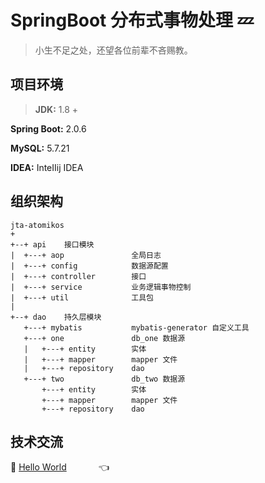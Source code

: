 # SpringBoot 分布式事物处理 :zzz:

> 小生不足之处，还望各位前辈不吝赐教。<br>

## 项目环境

> **JDK:** 1.8 + 

**Spring Boot:**  2.0.6 

**MySQL:** 5.7.21 

**IDEA:** InteIIij IDEA 

## 组织架构
```
jta-atomikos
+
+--+ api    接口模块
|  +---+ aop               全局日志
|  +---+ config            数据源配置
|  +---+ controller        接口
|  +---+ service           业务逻辑事物控制
|  +---+ util              工具包
|
+--+ dao    持久层模块
   +---+ mybatis           mybatis-generator 自定义工具     
   +---+ one               db_one 数据源 
   |   +---+ entity        实体
   |   +---+ mapper        mapper 文件
   |   +---+ repository    dao 
   +---+ two               db_two 数据源
       +---+ entity        实体
       +---+ mapper        mapper 文件
       +---+ repository    dao

```







## 技术交流
:feet: <a target="_blank" href="//shang.qq.com/wpa/qunwpa?idkey=dcdd3d66762ab211689194912f87f082e1416c4a95313d48caf179871150fdd8">Hello World</a> &nbsp;&nbsp;&nbsp; &nbsp;&nbsp;&nbsp;  &nbsp;&nbsp;&nbsp;   :point_left:




